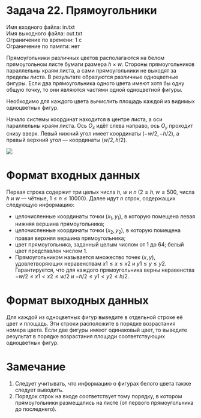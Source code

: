 # Задача 22. Прямоугольники
Имя входного файла: in.txt  
Имя выходного файла: out.txt  
Ограничение по времени: 1 с  
Ограничение по памяти: нет  

Прямоугольники различных цветов располагаются на белом прямоугольном листе бумаги размера $h \times w$. Стороны прямоугольников параллельны краям листа, а сами прямоугольники не выходят за пределы листа. В результате образуются различные одноцветные фигуры. Если два прямоугольника одного цвета имеют хотя бы одну общую точку, то они являются частями одной одноцветной фигуры.

Необходимо для каждого цвета вычислить площадь каждой из видимых одноцветных фигур.

Начало системы координат находится в центре листа, а оси параллельны краям листа. Ось $O_x$ идёт слева направо, ось $O_y$ проходит снизу вверх. Левый нижний угол имеет координаты $(−w / 2, −h / 2)$, а правый верхний угол — координаты $(w / 2, h / 2)$.

![](https://file%2B.vscode-resource.vscode-cdn.net/Users/leonid/Desktop/course_2/Algorithms%20%28C%2B%2B%29/data%20structures/task%2022%20%28rectangles%29/rec_20.png?version%3D1670438733323)

# Формат входных данных

Первая строка содержит три целых числа $h$, $w$ и $n$ $(2 \le h, w \le 500$, числа $h$ и $w$ — чётные, $1 \le n \le 10 000)$.
Далее идут $n$ строк, содержащих следующую информацию:

* целочисленные координаты точки $(x_1, y_1)$, в которую помещена левая нижняя вершина прямоугольника;  
* целочисленные координаты точки $(x_2, y_2)$, в которую помещена правая верхняя вершина прямоугольника;
* цвет прямоугольника, заданный целым числом от $1$ до $64$; белый цвет представлен числом 1.
* Прямоугольником называется множество точек $(x, y)$, удовлетворяющих неравенствам $x1 \le x \le x2$ и $y1 \le y \le y2$. Гарантируется, что для каждого прямоугольника верны неравенства $−w / 2 \le x1 < x2 \le w / 2$ и $−h / 2 \le y1 < y2 \le h / 2$.

# Формат выходных данных

Для каждой из одноцветных фигур выведите в отдельной строке её цвет и площадь. Эти строки расположите в порядке возрастания номера цвета. Если две фигуры имеют одинаковый цвет, то выведите результат в порядке возрастания площади соответствующих одноцветных фигур.

# Замечание

1. Следует учитывать, что информацию о фигурах белого цвета также следует выводить.
2. Порядок строк на входе соответствует тому порядку, в котором прямоугольники размещались на листе (от первого прямоугольника до последнего).